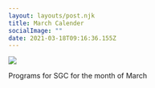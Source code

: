 ```yaml
---
layout: layouts/post.njk
title: March Calender
socialImage: ""
date: 2021-03-18T09:16:36.155Z
---
```

![](/images/sgc_april_2021_calendar2.png)

Programs for SGC for the month of March